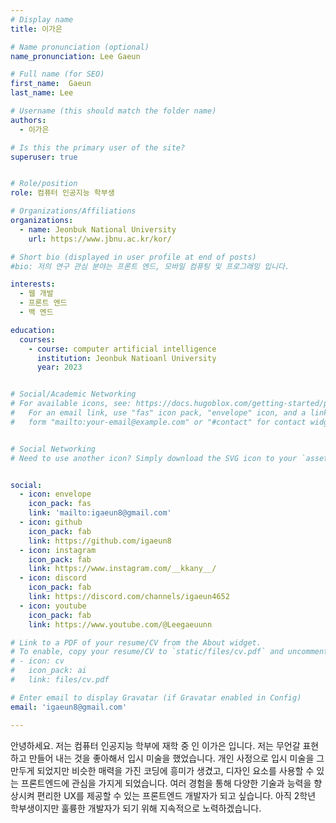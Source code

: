 ```yaml
---
# Display name
title: 이가은

# Name pronunciation (optional)
name_pronunciation: Lee Gaeun

# Full name (for SEO)
first_name:  Gaeun
last_name: Lee

# Username (this should match the folder name)
authors:
  - 이가은

# Is this the primary user of the site?
superuser: true


# Role/position
role: 컴퓨터 인공지능 학부생

# Organizations/Affiliations
organizations:
  - name: Jeonbuk National University
    url: https://www.jbnu.ac.kr/kor/

# Short bio (displayed in user profile at end of posts)
#bio: 저의 연구 관심 분야는 프론트 엔드, 모바일 컴퓨팅 및 프로그래밍 입니다.

interests:
  - 웹 개발
  - 프론트 엔드
  - 백 엔드

education:
  courses:
    - course: computer artificial intelligence
      institution: Jeonbuk Natioanl University
      year: 2023


# Social/Academic Networking
# For available icons, see: https://docs.hugoblox.com/getting-started/page-builder/#icons
#   For an email link, use "fas" icon pack, "envelope" icon, and a link in the
#   form "mailto:your-email@example.com" or "#contact" for contact widget.


# Social Networking
# Need to use another icon? Simply download the SVG icon to your `assets/media/icons/` folder.


social:
  - icon: envelope
    icon_pack: fas
    link: 'mailto:igaeun8@gmail.com'
  - icon: github
    icon_pack: fab
    link: https://github.com/igaeun8
  - icon: instagram
    icon_pack: fab
    link: https://www.instagram.com/__kkany__/
  - icon: discord
    icon_pack: fab
    link: https://discord.com/channels/igaeun4652
  - icon: youtube
    icon_pack: fab
    link: https://www.youtube.com/@Leegaeuunn

# Link to a PDF of your resume/CV from the About widget.
# To enable, copy your resume/CV to `static/files/cv.pdf` and uncomment the lines below.
# - icon: cv
#   icon_pack: ai
#   link: files/cv.pdf

# Enter email to display Gravatar (if Gravatar enabled in Config)
email: 'igaeun8@gmail.com'

---
```


안녕하세요. 저는 컴퓨터 인공지능 학부에 재학 중 인 이가은 입니다. 저는 무언갈 표현하고 만들어 내는 것을 좋아해서 입시 미술을 했었습니다. 
개인 사정으로 입시 미술을 그만두게 되었지만 비슷한 매력을 가진 코딩에 흥미가 생겼고, 
디자인 요소를 사용할 수 있는 프론트엔드에 관심을 가지게 되었습니다.
여러 경험을 통해 다양한 기술과 능력을 향상시켜 편리한 UX를 제공할 수 있는 프론트엔드 개발자가 되고 싶습니다. 
 아직 2학년 학부생이지만 훌륭한 개발자가 되기 위해 지속적으로 노력하겠습니다.  
